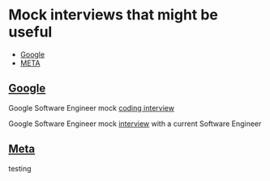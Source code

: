# Mock interviews that might be useful

- [Google](#Google)
- [META](#Meta)



## [Google](url)
 Google Software Engineer mock [coding interview](https://www.youtube.com/watch?v=riBWq1DvVb8)

 Google Software Engineer mock [interview](https://www.youtube.com/watch?v=rw4s4M3hFfs) with a current Software Engineer

## [Meta](url)
testing 
